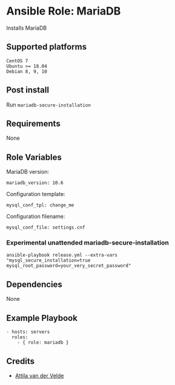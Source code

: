 # Ansible Role: MariaDB

Installs MariaDB

## Supported platforms

```
CentOS 7
Ubuntu >= 18.04
Debian 8, 9, 10
```

## Post install

Run `mariadb-secure-installation`

## Requirements

None

## Role Variables

MariaDB version:

```
mariadb_version: 10.6
```

Configuration template:

```
mysql_conf_tpl: change_me
```

Configuration filename:

```
mysql_conf_file: settings.cnf
```

### Experimental unattended mariadb-secure-installation

```
ansible-playbook release.yml --extra-vars "mysql_secure_installation=true mysql_root_password=your_very_secret_password"
```

## Dependencies

None

## Example Playbook

```
- hosts: servers
  roles:
    - { role: mariadb }
```

## Credits

- [Attila van der Velde](https://github.com/vdvm)

